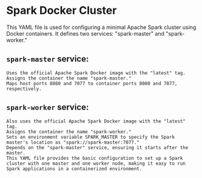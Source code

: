 # Spark Docker Cluster

This YAML file is used for configuring a minimal Apache Spark cluster using Docker containers. It defines two services: "spark-master" and "spark-worker."

## `spark-master` service:
    Uses the official Apache Spark Docker image with the "latest" tag.
    Assigns the container the name "spark-master."
    Maps host ports 8080 and 7077 to container ports 8080 and 7077, respectively.

## `spark-worker` service:
    Also uses the official Apache Spark Docker image with the "latest" tag.
    Assigns the container the name "spark-worker."
    Sets an environment variable SPARK_MASTER to specify the Spark master's location as "spark://spark-master:7077."
    Depends on the "spark-master" service, ensuring it starts after the master.
    This YAML file provides the basic configuration to set up a Spark cluster with one master and one worker node, making it easy to run Spark applications in a containerized environment.